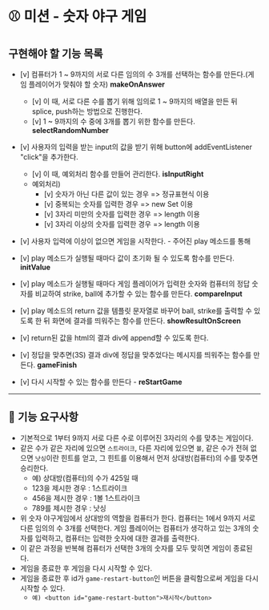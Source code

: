 # ⚾ 미션 - 숫자 야구 게임

## 구현해야 할 기능 목록

  - [v] 컴퓨터가 1 ~ 9까지의 서로 다른 임의의 수 3개를 선택하는 함수를 만든다.(게임 플레이어가 맞춰야 할 숫자) __makeOnAnswer__
    - [v] 이 때, 서로 다른 수를 뽑기 위해 임의로 1 ~ 9까지의 배열을 만든 뒤 splice, push하는 방법으로 진행한다.
    - [v] 1 ~ 9까지의 수 중에 3개를 뽑기 위한 함수를 만든다.  __selectRandomNumber__
    
  - [v] 사용자의 입력을 받는 input의 값을 받기 위해 button에 addEventListener "click"을 추가한다.
    - [v] 이 때, 예외처리 함수를 만들어 관리한다. __isInputRight__
    - 예외처리) 
      - [v] 숫자가 아닌 다른 값이 있는 경우 => 정규표현식 이용
      - [v] 중복되는 숫자를 입력한 경우 => new Set 이용
      - [v] 3자리 미만의 숫자를 입력한 경우 => length 이용
      - [v] 3자리 이상의 숫자를 입력한 경우 => length 이용
    
  - [v] 사용자 입력에 이상이 없으면 게임을 시작한다. - 주어진 play 메소드를 통해
  - [v] play 메소드가 실행될 때마다 값이 초기화 될 수 있도록 함수를 만든다. __initValue__
  - [v] play 메소드가 실행될 때마다 게임 플레이어가 입력한 숫자와 컴퓨터의 정답 숫자를 비교하여 strike, ball에 추가할 수 있는 함수를 만든다. __compareInput__
  - [v] play 메소드의 return 값을 템플릿 문자열로 바꾸어 ball, strike를 출력할 수 있도록 한 뒤 화면에 결과를 띄워주는 함수를 만든다. __showResultOnScreen__
  - [v] return된 값을 html의 결과 div에 append할 수 있도록 한다.
  
  - [v] 정답을 맞추면(3S) 결과 div에 정답을 맞추었다는 메시지를 띄워주는 함수를 만든다. __gameFinish__
  
  - [v] 다시 시작할 수 있는 함수를 만든다 - __reStartGame__
 
---

## 🎯 기능 요구사항

- 기본적으로 1부터 9까지 서로 다른 수로 이루어진 3자리의 수를 맞추는 게임이다.
- 같은 수가 같은 자리에 있으면 `스트라이크`, 다른 자리에 있으면 `볼`, 같은 수가 전혀 없으면 `낫싱`이란 힌트를 얻고, 그 힌트를 이용해서 먼저 상대방(컴퓨터)의 수를 맞추면 승리한다.
  - 예) 상대방(컴퓨터)의 수가 425일 때
  - 123을 제시한 경우 : 1스트라이크
  - 456을 제시한 경우 : 1볼 1스트라이크
  - 789를 제시한 경우 : 낫싱
- 위 숫자 야구게임에서 상대방의 역할을 컴퓨터가 한다. 컴퓨터는 1에서 9까지 서로 다른 임의의 수 3개를 선택한다. 게임 플레이어는 컴퓨터가 생각하고 있는 3개의 숫자를 입력하고, 컴퓨터는 입력한 숫자에 대한 결과를 출력한다.
- 이 같은 과정을 반복해 컴퓨터가 선택한 3개의 숫자를 모두 맞히면 게임이 종료된다.
- 게임을 종료한 후 게임을 다시 시작할 수 있다.
- 게임을 종료한 후 id가 `game-restart-button`인 버튼을 클릭함으로써 게임을 다시 시작할 수 있다. 
  - `예) <button id="game-restart-button">재시작</button>`
